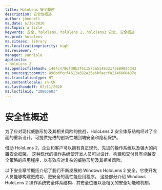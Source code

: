 ```yaml
---
title: HoloLens 安全概述
description: 安全性概述
author: jbennett
ms.date: 6/30/2020
ms.topic: article
keywords: 安全, hololens, hololens 2, hololens2 安全, 安全概述
ms.prod: hololens
ms.sitesec: library
ms.localizationpriority: high
ms.reviewer: ''
manager: yannisle
appliesto:
- HoloLens 2
ms.openlocfilehash: 1404c4786fd9b2f611573a5148d217380903cd43
ms.sourcegitcommit: 896bdfccf4612a692a25a6bfaecfa2146860407e
ms.translationtype: HT
ms.contentlocale: zh-CN
ms.lasthandoff: 07/11/2020
ms.locfileid: "10865683"
---
```

# 安全性概述

为了应对现代威胁形势及其相关风险的挑战，HoloLens 2 安全体系结构经过了全面的重新设计，可提供先进的创新性端到端安全和隐私保护。

借助 HoloLens 2，企业和客户可以拥有真正现代、先进的操作系统以及强大的内置安全框架。 这种现代的操作系统使开发人员可以设计、构建和交付具有卓越安全策略的应用程序，以有效应对复杂的威胁形势及其相关风险。 

以下安全章节概括介绍了我们不断发展的 Windows HoloLens 2 安全，它使开发人员能够构建更成功、更安全的高性能应用程序。 这些部分介绍 Windows HoloLens 2 操作系统安全体系结构、其安全位置以及相关的安全功能和机制。
